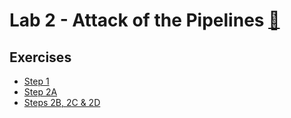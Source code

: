 # Lab 2 - Attack of the Pipelines [:movie_camera:](https://brorlandi.github.io/StarWarsIntroCreator/#!/AKSqVsvau2Hn6kzyet3I)

## Exercises

* [Step 1](/Lab_2/Lab2_Step_1.pdf)
* [Step 2A](/Lab_2/Lab2_Step_2A.pdf)
* [Steps 2B, 2C & 2D](/Lab_2/Lab2_Steps_2B_C_and_D.pdf)
